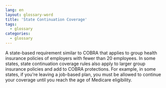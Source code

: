 ```yaml
---
lang: en
layout: glossary-word
title: 'State Continuation Coverage'
tags:
  - glossary
categories:
  - glossary
---
```

A state-based requirement similar to COBRA that applies to group health insurance policies of employers with fewer than 20 employees. In some states, state continuation coverage rules also apply to larger group insurance policies and add to COBRA protections. For example, in some states, if you're leaving a job-based plan, you must be allowed to continue your coverage until you reach the age of Medicare eligibility.